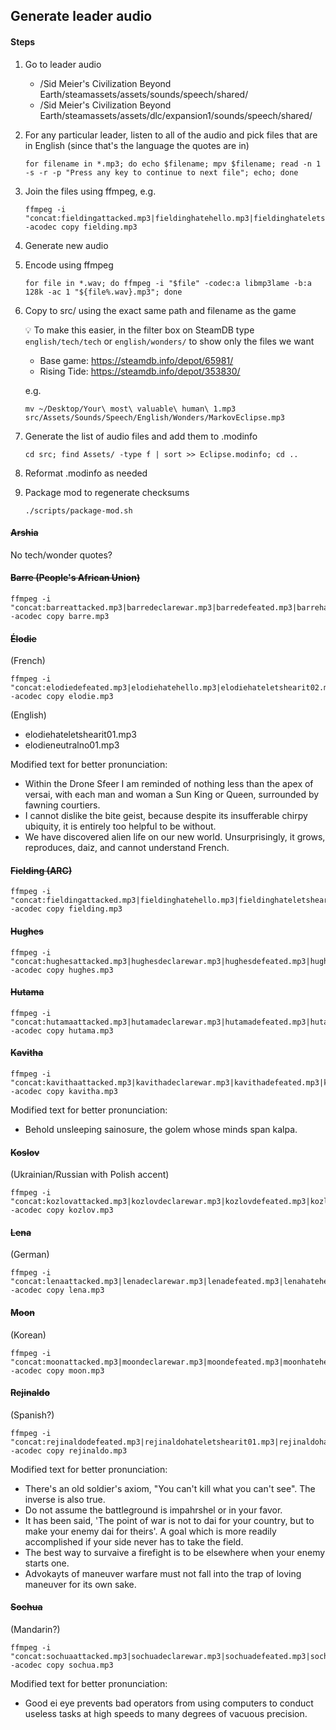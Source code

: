 ## Generate leader audio

#### Steps

1. Go to leader audio

   - /Sid Meier's Civilization Beyond Earth/steamassets/assets/sounds/speech/shared/
   - /Sid Meier's Civilization Beyond Earth/steamassets/assets/dlc/expansion1/sounds/speech/shared/

1. For any particular leader, listen to all of the audio and pick files that are in English (since that's the language the quotes are in)

   ```
   for filename in *.mp3; do echo $filename; mpv $filename; read -n 1 -s -r -p "Press any key to continue to next file"; echo; done
   ```

1. Join the files using ffmpeg, e.g.

   ```
   ffmpeg -i "concat:fieldingattacked.mp3|fieldinghatehello.mp3|fieldinghateletshearit01.mp3|fieldinghateletshearit02.mp3|fieldinghateletshearit03.mp3|fieldinghateno01.mp3|fieldinghateno02.mp3|fieldinghateno03.mp3|fieldinghateyes01.mp3|fieldingintro.mp3|fieldinglosewar.mp3|fieldingneutralhellob.mp3|fieldingneutralletshearit01.mp3|fieldingneutralletshearit02.mp3|fieldingneutralletshearit03.mp3|fieldingneutralno01.mp3|fieldingneutralno02.mp3|fieldingneutralyes01.mp3|fieldingneutralyes02.mp3|fieldingneutralyes03.mp3|fieldingrequest.mp3" -acodec copy fielding.mp3
   ```

1. Generate new audio

1. Encode using ffmpeg

   ```
   for file in *.wav; do ffmpeg -i "$file" -codec:a libmp3lame -b:a 128k -ac 1 "${file%.wav}.mp3"; done
   ```

1. Copy to src/ using the exact same path and filename as the game

   💡 To make this easier, in the filter box on SteamDB type `english/tech/tech` or `english/wonders/` to show only the files we want

   - Base game: https://steamdb.info/depot/65981/
   - Rising Tide: https://steamdb.info/depot/353830/

   e.g.

   ```
   mv ~/Desktop/Your\ most\ valuable\ human\ 1.mp3 src/Assets/Sounds/Speech/English/Wonders/MarkovEclipse.mp3
   ```

1. Generate the list of audio files and add them to .modinfo

   ```
   cd src; find Assets/ -type f | sort >> Eclipse.modinfo; cd ..
   ```

1. Reformat .modinfo as needed

1. Package mod to regenerate checksums

   ```
   ./scripts/package-mod.sh
   ```

#### ~~Arshia~~

No tech/wonder quotes?

#### ~~Barre (People's African Union)~~

```
ffmpeg -i "concat:barreattacked.mp3|barredeclarewar.mp3|barredefeated.mp3|barrehatehello.mp3|barrehateletshearit01.mp3|barrehateletshearit02.mp3|barrehateletshearit03.mp3|barrehateno02.mp3|barrehateno03.mp3|barrehateyes01.mp3|barrehateyes02.mp3|barrehateyes03.mp3|barreneutralletshearit03.mp3|barreneutralno02.mp3|barreneutralno03.mp3|barreneutralyes03.mp3|barrepeaceful.mp3|barrerequest.mp3" -acodec copy barre.mp3
```

#### ~~Élodie~~

(French)

```
ffmpeg -i "concat:elodiedefeated.mp3|elodiehatehello.mp3|elodiehateletshearit02.mp3|elodiehateletshearit03.mp3|elodiehateno01.mp3|elodiehateno02.mp3|elodiehateno03.mp3|elodiehateyes02.mp3|elodiehateyes02.mp3|elodieintro.mp3|elodieneutralhello.mp3|elodieneutralletshearit01.mp3|elodieneutralletshearit03.mp3|elodieneutralno02.mp3|elodieneutralno03.mp3|elodieneutralyes01.mp3|elodiepeaceful.mp3|elodierequest.mp3" -acodec copy elodie.mp3
```

(English)

- elodiehateletshearit01.mp3
- elodieneutralno01.mp3

Modified text for better pronunciation:

- Within the Drone Sfeer I am reminded of nothing less than the apex of versai, with each man and woman a Sun King or Queen, surrounded by fawning courtiers.
- I cannot dislike the bite geist, because despite its insufferable chirpy ubiquity, it is entirely too helpful to be without.
- We have discovered alien life on our new world. Unsurprisingly, it grows, reproduces, daiz, and cannot understand French.

#### ~~Fielding (ARC)~~

```
ffmpeg -i "concat:fieldingattacked.mp3|fieldinghatehello.mp3|fieldinghateletshearit01.mp3|fieldinghateletshearit02.mp3|fieldinghateletshearit03.mp3|fieldinghateno01.mp3|fieldinghateno02.mp3|fieldinghateno03.mp3|fieldinghateyes01.mp3|fieldingintro.mp3|fieldinglosewar.mp3|fieldingneutralhellob.mp3|fieldingneutralletshearit01.mp3|fieldingneutralletshearit02.mp3|fieldingneutralletshearit03.mp3|fieldingneutralno01.mp3|fieldingneutralno02.mp3|fieldingneutralyes01.mp3|fieldingneutralyes02.mp3|fieldingneutralyes03.mp3|fieldingrequest.mp3" -acodec copy fielding.mp3
```

#### ~~Hughes~~

```
ffmpeg -i "concat:hughesattacked.mp3|hughesdeclarewar.mp3|hughesdefeated.mp3|hugheshatehello.mp3|hugheshateletshearit01.mp3|hugheshateletshearit02.mp3|hugheshateletshearit03.mp3|hugheshateno01.mp3|hugheshateno02.mp3|hugheshateno03.mp3|hugheshateyes01.mp3|hugheshateyes02.mp3|hugheshateyes03.mp3|hughesintro.mp3|hughesneutralhello.mp3|hughesneutralletshearit01.mp3|hughesneutralletshearit02.mp3|hughesneutralletshearit03.mp3|hughesneutralno01.mp3|hughesneutralno02.mp3|hughesneutralno03.mp3|hughesneutralyes01.mp3|hughesneutralyes02.mp3|hughesneutralyes03.mp3|hughespeaceful.mp3|hughesrequest.mp3" -acodec copy hughes.mp3
```

#### ~~Hutama~~

```
ffmpeg -i "concat:hutamaattacked.mp3|hutamadeclarewar.mp3|hutamadefeated.mp3|hutamahateletshearit01.mp3|hutamahateletshearit02.mp3|hutamahateletshearit03.mp3|hutamahateno01.mp3|hutamahateno02.mp3|hutamahateno03.mp3|hutamahateyes01.mp3|hutamahateyes02.mp3|hutamahateyes03.mp3|hutamaneutralhello.mp3|hutamaneutralletshearit01.mp3|hutamaneutralletshearit02.mp3|hutamaneutralletshearit03.mp3|hutamaneutralno01.mp3|hutamaneutralno02.mp3|hutamaneutralno03.mp3|hutamaneutralyes01.mp3|hutamaneutralyes03.mp3|hutamapeaceful.mp3|hutamarequest.mp3" -acodec copy hutama.mp3
```

#### ~~Kavitha~~

```
ffmpeg -i "concat:kavithaattacked.mp3|kavithadeclarewar.mp3|kavithadefeated.mp3|kavithahatehello.mp3|kavithahateletshearit01.mp3|kavithahateno02.mp3|kavithahateno03.mp3|kavithahateyes01.mp3|kavithahateyes02.mp3|kavithahateyes03.mp3|kavithaintro.mp3|kavithaneutralletshearit01.mp3|kavithaneutralletshearit02.mp3|kavithaneutralno02.mp3|kavithaneutralno03.mp3|kavithaneutralyes01.mp3|kavithaneutralyes02.mp3|kavithapeaceful.mp3" -acodec copy kavitha.mp3
```

Modified text for better pronunciation:

- Behold unsleeping sainosure, the golem whose minds span kalpa.

#### ~~Koslov~~

(Ukrainian/Russian with Polish accent)

```
ffmpeg -i "concat:kozlovattacked.mp3|kozlovdeclarewar.mp3|kozlovdefeated.mp3|kozlovhatehello.mp3|kozlovhateletshearit01.mp3|kozlovhateletshearit02.mp3|kozlovhateletshearit03.mp3|kozlovhateno01.mp3|kozlovhateno02.mp3|kozlovhateno03.mp3|kozlovhateyes01.mp3|kozlovhateyes02.mp3|kozlovhateyes03.mp3|kozlovintro.mp3|kozlovneutralhello.mp3|kozlovneutralletshearit01.mp3|kozlovneutralletshearit02.mp3|kozlovneutralletshearit03.mp3|kozlovneutralno01.mp3|kozlovneutralno02.mp3|kozlovneutralno03.mp3|kozlovneutralyes01.mp3|kozlovneutralyes02.mp3|kozlovneutralyes03.mp3|kozlovpeaceful.mp3|kozlovrequest.mp3" -acodec copy kozlov.mp3
```

#### ~~Lena~~

(German)

```
ffmpeg -i "concat:lenaattacked.mp3|lenadeclarewar.mp3|lenadefeated.mp3|lenahatehello.mp3|lenahateletshearit01.mp3|lenahateletshearit02.mp3|lenahateletshearit03.mp3|lenahateno01.mp3|lenahateno02.mp3|lenahateno03.mp3|lenahateyes01.mp3|lenahateyes02.mp3|lenahateyes03.mp3|lenaintro.mp3|lenaneutralhello.mp3|lenaneutralletshearit01.mp3|lenaneutralletshearit02.mp3|lenaneutralletshearit03.mp3|lenaneutralno01.mp3|lenaneutralno02.mp3|lenaneutralno03.mp3|lenaneutralyes01.mp3|lenaneutralyes02.mp3|lenaneutralyes03.mp3|lenapeaceful.mp3|lenarequest.mp3" -acodec copy lena.mp3
```

#### ~~Moon~~

(Korean)

```
ffmpeg -i "concat:moonattacked.mp3|moondeclarewar.mp3|moondefeated.mp3|moonhatehello.mp3|moonhateletshearit01.mp3|moonhateletshearit02.mp3|moonhateletshearit03.mp3|moonhateno01.mp3|moonhateno02.mp3|moonhateno03.mp3|moonhateyes01.mp3|moonhateyes02.mp3|moonhateyes03.mp3|moonintro.mp3|moonneutralhello.mp3|moonneutralletshearit01.mp3|moonneutralletshearit02.mp3|moonneutralletshearit03.mp3|moonneutralno01.mp3|moonneutralno02.mp3|moonneutralno03.mp3|moonneutralyes01.mp3|moonneutralyes02.mp3|moonneutralyes03.mp3|moonpeaceful.mp3|moonrequest.mp3" -acodec copy moon.mp3
```

#### ~~Rejinaldo~~

(Spanish?)

```
ffmpeg -i "concat:rejinaldodefeated.mp3|rejinaldohateletshearit01.mp3|rejinaldohateletshearit03.mp3|rejinaldohateno01.mp3|rejinaldohateno02.mp3|rejinaldohateno03.mp3|rejinaldohateyes01.mp3|rejinaldohateyes02.mp3|rejinaldointro.mp3|rejinaldoneutralhello.mp3|rejinaldoneutralletshearit03.mp3|rejinaldoneutralno02.mp3|rejinaldoneutralno03.mp3|rejinaldoneutralyes01.mp3|rejinaldoneutralyes02.mp3|rejinaldoneutralyes03.mp3|rejinaldorequest.mp3" -acodec copy rejinaldo.mp3
```

Modified text for better pronunciation:

- There's an old soldier's axiom, "You can't kill what you can't see". The inverse is also true.
- Do not assume the battleground is impahrshel or in your favor.
- It has been said, 'The point of war is not to dai for your country, but to make your enemy dai for theirs'. A goal which is more readily accomplished if your side never has to take the field.
- The best way to survaive a firefight is to be elsewhere when your enemy starts one.
- Advokayts of maneuver warfare must not fall into the trap of loving maneuver for its own sake.

#### ~~Sochua~~

(Mandarin?)

```
ffmpeg -i "concat:sochuaattacked.mp3|sochuadeclarewar.mp3|sochuadefeated.mp3|sochuahatehello.mp3|sochuahateletshearit01.mp3|sochuahateletshearit02.mp3|sochuahateletshearit03.mp3|sochuahateno01.mp3|sochuahateno02.mp3|sochuahateno03.mp3|sochuahateyes01.mp3|sochuahateyes02.mp3|sochuahateyes03.mp3|sochuaintro.mp3|sochuaneutralhello.mp3|sochuaneutralletshearit01.mp3|sochuaneutralletshearit02.mp3|sochuaneutralletshearit03.mp3|sochuaneutralno01.mp3|sochuaneutralno02.mp3|sochuaneutralno03.mp3|sochuaneutralyes01.mp3|sochuaneutralyes02.mp3|sochuaneutralyes03.mp3|sochuapeaceful.mp3|sochuarequest.mp3" -acodec copy sochua.mp3
```

Modified text for better pronunciation:

- Good ei eye prevents bad operators from using computers to conduct useless tasks at high speeds to many degrees of vacuous precision.
